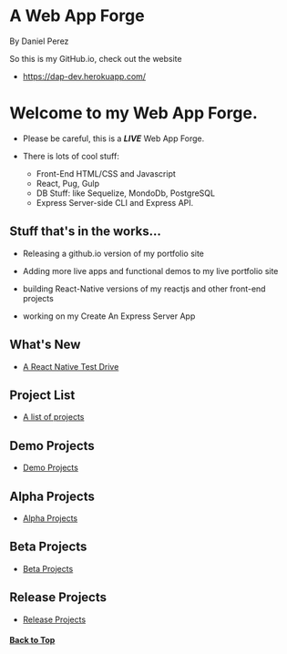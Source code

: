 # A Web App Forge
By Daniel Perez

So this is my GitHub.io, check out the website
- https://dap-dev.herokuapp.com/

# Welcome to my Web App Forge.

  - Please be careful, this is a ***LIVE*** Web App Forge.

  - There is lots of cool stuff:
    - Front-End HTML/CSS and Javascript
    - React, Pug, Gulp
    - DB Stuff: like Sequelize, MondoDb, PostgreSQL
    - Express Server-side CLI and Express API.

## Stuff that's in the works...

  - Releasing a github.io version of my portfolio site

  - Adding more live apps and functional demos to my live
  portfolio site

  - building React-Native versions of my reactjs and other front-end projects

  - working on my Create An Express Server App

## What's New
  - [A React Native Test Drive](https://github.com/pereznetworks/AReactNativeTestDrive)

## Project List
  - [A list of projects](projectlist.md)

## Demo Projects
  - [Demo Projects](demoprojects.md)

## Alpha Projects
  - [Alpha Projects](alphaprojects.md)

## Beta Projects
  - [Beta Projects](betaprojects.md)

## Release Projects
  - [Release Projects](releaseprojects.md)


#### [Back to Top](#a-web-app-forge)
